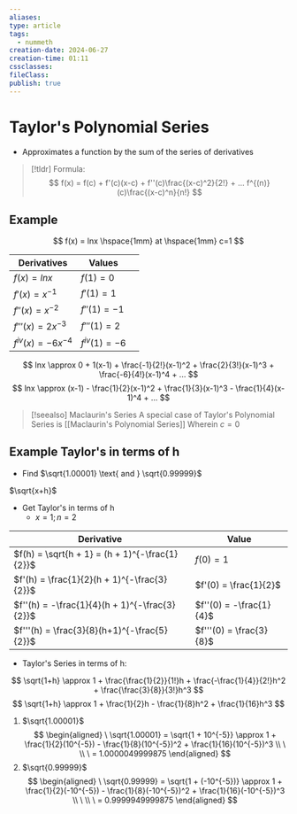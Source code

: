 ```yaml
---
aliases: 
type: article
tags:
  - nummeth
creation-date: 2024-06-27
creation-time: 01:11
cssclasses: 
fileClass: 
publish: true
---
```

# Taylor's Polynomial Series
- Approximates a function by the sum of the series of derivatives

> [!tldr] Formula:
> $$
> f(x) = f(c) + f'(c)(x-c) + f''(c)\frac{(x-c)^2}{2!} + ... f^{(n)}(c)\frac{(x-c)^n}{n!}
> $$

## Example
$$
f(x) = lnx \hspace{1mm} at \hspace{1mm} c=1
$$


| Derivatives            | Values           |     |
| ---------------------- | ---------------- | --- |
| $f(x) = lnx$           | $f(1) = 0$       |     |
| $f'(x) = x^{-1}$       | $f'(1) = 1$      |     |
| $f''(x) = x^{-2}$      | $f''(1) = -1$    |     |
| $f'''(x) = 2x^{-3}$    | $f'''(1) = 2$    |     |
| $f^{iv}(x) = -6x^{-4}$ | $f^{iv}(1) = -6$ |     |

$$
lnx \approx 0 + 1(x-1) + \frac{-1}{2!}(x-1)^2 + \frac{2}{3!}(x-1)^3 + \frac{-6}{4!}(x-1)^4 + ...
$$
$$
lnx \approx (x-1) - \frac{1}{2}(x-1)^2 + \frac{1}{3}(x-1)^3 - \frac{1}{4}(x-1)^4 + ...
$$

> [!seealso] Maclaurin's Series
> A special case of Taylor's Polynomial Series is [[Maclaurin's Polynomial Series]]
> Wherein $c = 0$

## Example Taylor's in terms of h
- Find $\sqrt{1.00001} \text{ and } \sqrt{0.99999}$

$\sqrt{x+h}$
- Get Taylor's in terms of h
	- $x = 1; n = 2$

| Derivative                                     | Value                   |
| ---------------------------------------------- | ----------------------- |
| $f(h) = \sqrt{h + 1} = (h + 1)^{-\frac{1}{2}}$ | $f(0) = 1$              |
| $f'(h) = \frac{1}{2}(h + 1)^{-\frac{3}{2}}$    | $f'(0) = \frac{1}{2}$   |
| $f''(h) = -\frac{1}{4}(h + 1)^{-\frac{3}{2}}$  | $f''(0) = -\frac{1}{4}$ |
| $f'''(h) = \frac{3}{8}(h+1)^{-\frac{5}{2}}$    | $f'''(0) = \frac{3}{8}$ |

- Taylor's Series in terms of h:

$$
\sqrt{1+h} \approx 1 + \frac{\frac{1}{2}}{1!}h + \frac{-\frac{1}{4}}{2!}h^2 + \frac{\frac{3}{8}}{3!}h^3
$$
$$
\sqrt{1+h} \approx 1 + \frac{1}{2}h - \frac{1}{8}h^2 + \frac{1}{16}h^3
$$

1. $\sqrt{1.00001}$
$$
\begin{aligned}
\ \sqrt{1.00001} = \sqrt{1 + 10^{-5}} \approx 1 + \frac{1}{2}(10^{-5}) - \frac{1}{8}(10^{-5})^2 + \frac{1}{16}(10^{-5})^3  \\
\ \\
\ = 1.0000049999875
\end{aligned}
$$
2. $\sqrt{0.99999}$
$$
\begin{aligned}
\ \sqrt{0.99999} = \sqrt{1 + (-10^{-5})} \approx 1 + \frac{1}{2}(-10^{-5}) - \frac{1}{8}(-10^{-5})^2 + \frac{1}{16}(-10^{-5})^3  \\
\ \\
\ = 0.9999949999875
\end{aligned}
$$
